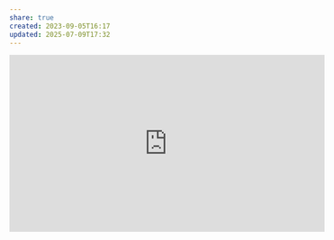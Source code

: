 ```yaml
---
share: true
created: 2023-09-05T16:17
updated: 2025-07-09T17:32
---
```

<iframe width="560" height="315" src="https://www.youtube.com/embed/KwZ54WHhJLY?si=x3St5bvr1T39HFyD" title="YouTube video player" frameborder="0" allow="accelerometer; autoplay; clipboard-write; encrypted-media; gyroscope; picture-in-picture; web-share" referrerpolicy="strict-origin-when-cross-origin" allowfullscreen></iframe>
